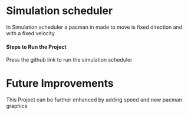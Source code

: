 # Simulation scheduler
In Simulation scheduler a pacman in made to move is fixed direction and with a fixed velocity

#### Steps to Run the Project
Press the github link to run the simulation scheduler

# Future Improvements
This Project can be further enhanced by adding speed and new pacman graphics

